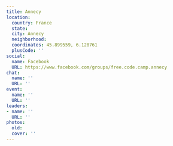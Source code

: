```yaml
---
title: Annecy
location:
  country: France
  state: 
  city: Annecy
  neighborhood: 
  coordinates: 45.899559, 6.128761
  plusCode: ''
social:
  name: Facebook
  URL: https://www.facebook.com/groups/free.code.camp.annecy
chat:
  name: ''
  URL: ''
event:
  name: ''
  URL: ''
leaders:
- name: ''
  URL: ''
photos:
  old: 
  cover: ''
---
```

